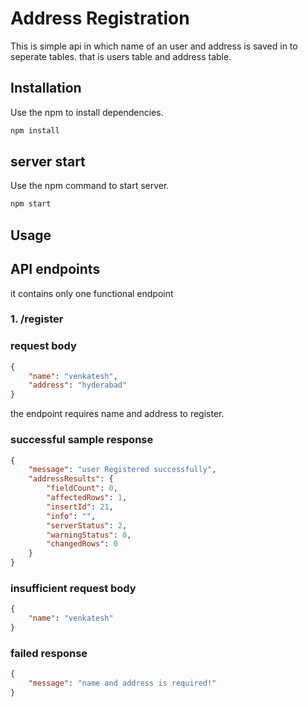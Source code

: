 # Address Registration

This is simple api in which name of an user and address is saved in to seperate tables. that is users table and address table.

## Installation

Use the npm to install dependencies.

```bash
npm install
```

## server start

Use the npm command to start server.

```bash
npm start
```

## Usage

## API endpoints

it contains only one functional endpoint

### 1. /register

### request body

```json
{
	"name": "venkatesh",
	"address": "hyderabad"
}
```

the endpoint requires name and address to register.

### successful sample response

```json
{
	"message": "user Registered successfully",
	"addressResults": {
		"fieldCount": 0,
		"affectedRows": 1,
		"insertId": 21,
		"info": "",
		"serverStatus": 2,
		"warningStatus": 0,
		"changedRows": 0
	}
}
```

### insufficient request body

```json
{
	"name": "venkatesh"
}
```

### failed response

```json
{
	"message": "name and address is required!"
}
```
